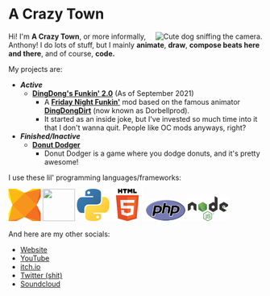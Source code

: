 # **A Crazy Town**
<img align="right" src="https://user-images.githubusercontent.com/47027981/147223424-495d48c3-81d9-4228-8d6b-25d687bfec35.png" alt="Cute dog sniffing the camera.">

Hi! I'm **A Crazy Town**, or more informally, Anthony! I do lots of stuff, but I mainly **animate**, **draw**, **compose beats here and there**, and of course, **code.**

My projects are:
- ***Active***
  - **[DingDong's Funkin' 2.0](https://gamebanana.com/mods/301335)** (As of September 2021)
    - A **[Friday Night Funkin'](https://www.newgrounds.com/portal/view/770371)** mod based on the famous animator **[DingDongDirt](https://www.youtube.com/c/DingDongDirt)** (now known as Dorbellprod).
     - It started as an inside joke, but I've invested so much time into it that I don't wanna quit. People like OC mods anyways, right?
- ***Finished/Inactive***
  - **[Donut Dodger](https://acrazytown.itch.io/donut-dodger)**
    - Donut Dodger is a game where you dodge donuts, and it's pretty awesome!

I use these lil' programming languages/frameworks:
<div>
  <a href="https://haxe.org"><img width="64" height="64" src="haxe.png"></a>
  <a href="https://haxeflixel.com"><img width="64" height="64" src="haxeflixel.svg"></a>
  <a href="https://python.org"><img width="64" height="64" src="pypy.png"></a>
  <a href="https://en.wikipedia.org/wiki/HTML5"><img width="64" height="64" src="html5.png"></a>
  <a href="https://php.net"><img width="80" height="43" src="php.png"></a>
  <a href="https://nodejs.org"><img width="80" height="49" src="njs.png"></a>
</div>

And here are my other socials:
- [Website](https://acrazytown.com/)
- [YouTube](https://youtube.com/c/acrazytown)
- [itch.io](https://acrazytown.itch.io/)
- [Twitter (shit)](https://twitter.com/acrazytown)
- [Soundcloud](https://soundcloud.com/a-crazy-town)
